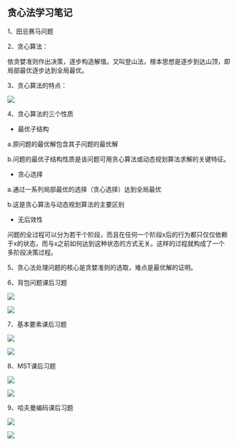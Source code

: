 ## 贪心法学习笔记

1、田忌赛马问题

2、贪心算法：

依贪婪准则作出决策，逐步构造解值。又叫登山法，根本思想是逐步到达山顶，即局部最优逐步达到全局最优。

3、贪心算法的特点：

![](https://image.gujiakai.top/i/2024/01/10/qhf7io-0.webp)

4、贪心算法的三个性质

- 最优子结构

a.原问题的最优解包含其子问题的最优解

b.问题的最优子结构性质是该问题可用贪心算法或动态规划算法求解的关键特征。

- 贪心选择

a.通过一系列局部最优的选择（贪心选择）达到全局最优

b.这是贪心算法与动态规划算法的主要区别

- 无后效性

问题的全过程可以分为若干个阶段，而且在任何一个阶段x后的行为都只仅仅依赖于x的状态，而与x之前如何达到这种状态的方式无关。这样的过程就构成了一个多阶段决策过程。

5、贪心法处理问题的核心是贪婪准则的选取，难点是最优解的证明。

6、背包问题课后习题

![](https://image.gujiakai.top/i/2024/01/10/qvmes3-0.webp)

![](https://image.gujiakai.top/i/2024/01/10/qw2w7n-0.webp)

7、基本要素课后习题

![](https://image.gujiakai.top/i/2024/01/10/qwcvzi-0.webp)

![](https://image.gujiakai.top/i/2024/01/10/qwozri-0.webp)

8、MST课后习题

![](https://image.gujiakai.top/i/2024/01/10/qwyig2-0.webp)

![](https://image.gujiakai.top/i/2024/01/10/qxbpkl-0.webp)

9、哈夫曼编码课后习题

![](https://image.gujiakai.top/i/2024/01/10/qxksa2-0.webp)

![](https://image.gujiakai.top/i/2024/01/10/qxx4fa-0.webp)
